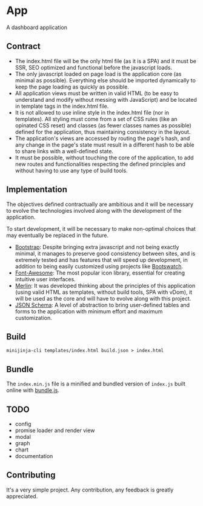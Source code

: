 # App
A dashboard application 

## Contract
 - The index.html file will be the only html file (as it is a SPA) and it must
be SSR, SEO optimized and functional before the javascript loads.
 - The only javascript loaded on page load is the application core (as minimal
as possible). Everything else should be imported dynamically to keep the page
loading as quickly as possible.
 - All application views must be written in valid HTML (to be easy to
understand and modify without messing with JavaScript) and be located in
template tags in the index.html file.
 - It is not allowed to use inline style in the index.html file (nor in
templates). All styling must come from a set of CSS rules (like an opinated CSS
reset) and classes (as fewer classes names as possible) defined for the
application, thus maintaining consistency in the layout.
 - The application's views are accessed by routing the page's hash, and any
change in the page's state must result in a different hash to be able to share
links with a well-defined state.
 - It must be possible, without touching the core of the application, to add
new routes and functionalities respecting the defined principles and without
having to use any type of build tools.

## Implementation
The objectives defined contractually are ambitious and it will be necessary to
evolve the technologies involved along with the development of the application.

To start development, it will be necessary to make non-optimal choices that may
eventually be replaced in the future.

 - [Bootstrap](https://github.com/twbs/bootstrap): Despite bringing extra
javascript and not being exactly minimal, it manages to preserve good
consistency between sites, and is extremely tested and has features that will
speed up development, in addition to being easily customized using projects
like [Bootswatch](https://github.com/thomaspark/bootswatch).
 - [Font-Awesome](https://github.com/FortAwesome/Font-Awesome): The most
popular icon library, essential for creating intuitive user interfaces.
 - [Merlin](https://github.com/marcodpt/merlin): It was developed thinking
about the principles of this application (using valid HTML as templates,
without build tools, SPA with vDom), it will be used as the core and will have
to evolve along with this project.
 - [JSON Schema](https://github.com/json-schema-org/json-schema-spec): A level
of abstraction to bring user-defined tables and forms to the application with
minimum effort and maximum customization.

## Build
```
minijinja-cli templates/index.html build.json > index.html
```

## Bundle
The `index.min.js` file is a minified and bundled version of `index.js` built
online with [bundle.js](https://bundlejs.com/).

## TODO
 - config
 - promise loader and render view
 - modal
 - graph
 - chart
 - documentation

## Contributing
It's a very simple project.
Any contribution, any feedback is greatly appreciated.
